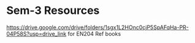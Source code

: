 # Sem-3 Resources
https://drive.google.com/drive/folders/1sgx1L2HOnc0cjP5SpAFqHa-PR-04P58S?usp=drive_link for EN204 Ref books

